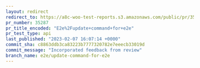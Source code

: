 ```yaml
---
layout: redirect
redirect_to: https://a8c-woo-test-reports.s3.amazonaws.com/public/pr/35287/api/index.html
pr_number: 35287
pr_title_encoded: "E2e%2Fupdate+command+for+e2e"
pr_test_type: api
last_published: "2023-02-07 16:07:14 +0000"
commit_sha: c8863ddb3ca83223b7777320782e7eeecb33019d
commit_message: "Incorporated feedback from review"
branch_name: e2e/update-command-for-e2e
---
```

